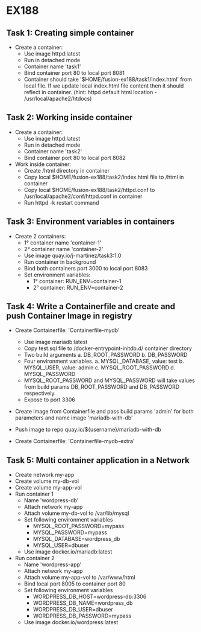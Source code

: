 # EX188
## Task 1: Creating simple container
- Create a container:
  - Use image httpd:latest
  - Run in detached mode
  - Container name 'task1'
  - Bind container port 80 to local port 8081
  - Container should take '$HOME/fusion-ex188/task1/index.html' from local file. If we update local index.html file content then it should reflect in container. (hint: httpd default html location - /usr/local/apache2/htdocs)

## Task 2: Working inside container
- Create a container:
  - Use image httpd:latest
  - Run in detached mode
  - Container name 'task2'
  - Bind container port 80 to local port 8082
- Work inside container:
  - Create /html directory in container
  - Copy local $HOME/fusion-ex188/task2/index.html file to /html in container
  - Copy local $HOME/fusion-ex188/task2/httpd.conf to /usr/local/apache2/conf/httpd.conf in container
  - Run httpd -k restart command

## Task 3: Environment variables in containers
- Create 2 containers:
  - 1° container name 'container-1'
  - 2° container name 'container-2'
  - Use image quay.io/j-martinez/task3:1.0
  - Run container in background
  - Bind both containers port 3000 to local port 8083
  - Set environment variables:
    - 1° container: RUN_ENV=container-1
    - 2° container: RUN_ENV=container-2

## Task 4: Write a Containerfile and create and push Container Image in registry
- Create Containerfile: 'Containerfile-mydb'
  - Use image mariadb:latest
  - Copy test.sql file to /docker-entrypoint-initdb.d/ container directory
  - Two build arguments
    a. DB_ROOT_PASSWORD
    b. DB_PASSWORD
  - Four environment variables.
    a. MYSQL_DATABASE, value: test
    b. MYSQL_USER, value: admin
    c. MYSQL_ROOT_PASSWORD
    d. MYSQL_PASSWORD
  - MYSQL_ROOT_PASSWORD and MYSQL_PASSWORD will take values from build params DB_ROOT_PASSWORD and DB_PASSWORD respectively.
  - Expose to port 3306
- Create image from Containerfile and pass build params 'admin' for both parameters and name image 'mariadb-with-db'
- Push image to repo quay.io/${username}/mariadb-with-db

- Create Containerfile: 'Containerfile-mydb-extra'

## Task 5: Multi container application in a Network
- Create network my-app
- Create volume my-db-vol
- Create volume my-app-vol
- Run container 1
  - Name 'wordpress-db'
  - Attach network my-app
  - Attach volume my-db-vol to /var/lib/mysql
  - Set following environment variables
    - MYSQL_ROOT_PASSWORD=mypass
    - MYSQL_PASSWORD=mypass
    - MYSQL_DATABASE=wordpress_db
    - MYSQL_USER=dbuser
  - Use image docker.io/mariadb:latest
- Run container 2
  - Name 'wordpress-app'
  - Attach network my-app
  - Attach volume my-app-vol to /var/www/html
  - Bind local port 8005 to container port 80
  - Set following environment variables
    - WORDPRESS_DB_HOST=wordpress-db:3306
    - WORDPRESS_DB_NAME=wordpress_db
    - WORDPRESS_DB_USER=dbuser
    - WORDPRESS_DB_PASSWORD=mypass
  - Use image docker.io/wordpress:latest 
